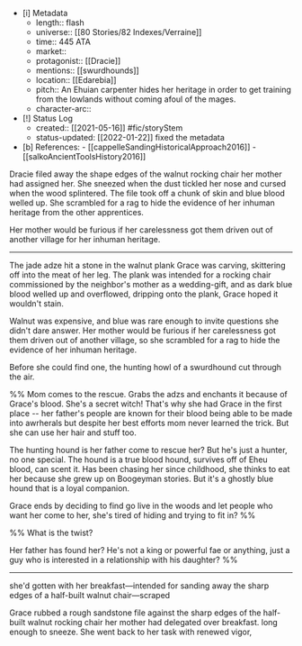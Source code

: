 - [i] Metadata
	- length:: flash
	- universe::  [[80 Stories/82 Indexes/Verraine]]
	- time:: 445 ATA
	- market::
	- protagonist:: [[Dracie]]
	- mentions:: [[swurdhounds]] 
	- location:: [[Edarebia]]
	- pitch:: An Ehuian carpenter hides her heritage in order to get training from the lowlands without coming afoul of the mages.
	- character-arc::
- [!] Status Log
	-  created:: [[2021-05-16]]  #fic/storyStem 
	-  status-updated: [[2022-01-22]] fixed the metadata
- [b] References:
	  - [[cappelleSandingHistoricalApproach2016]]
	  - [[salkoAncientToolsHistory2016]]

Dracie filed away the shape edges of the walnut rocking chair her mother had assigned her. She sneezed when the dust tickled her nose and cursed when the wood splintered. The file took off a chunk of skin and blue blood welled up. She scrambled for a rag to hide the evidence of her inhuman heritage from the other apprentices. 

Her mother would be furious if her carelessness got them driven out of another village for her inhuman heritage. 

*** 

The jade adze hit a stone in the walnut plank Grace was carving, skittering off into the meat of her leg. The plank was intended for a rocking chair commissioned by the neighbor's mother as a wedding-gift, and as dark blue blood welled up and overflowed, dripping onto the plank, Grace hoped it wouldn't stain. 

Walnut was expensive, and blue was rare enough to invite questions she didn't dare answer. Her mother would be furious if her carelessness got them driven out of another village, so she scrambled for a rag to hide the evidence of her inhuman heritage. 

Before she could find one, the hunting howl of a swurdhound cut through the air. 

%%
Mom comes to the rescue. Grabs the adzs and enchants it because of Grace's blood. She's a secret witch! That's why she had Grace in the first place -- her father's people are known for their blood being able to be made into awrherals but despite her best efforts mom never learned the trick. But she can use her hair and stuff too. 

The hunting hound is her father come to rescue her? But he's just a hunter, no one special. The hound is a true blood hound, survives off of Eheu blood, can scent it. Has been chasing her since childhood, she thinks to eat her because she grew up on Boogeyman stories. But it's a ghostly blue hound that is a loyal companion. 

Grace ends by deciding to find go live in the woods and let people who want her come to her, she's tired of hiding and trying to fit in? %%


%% 
What is the twist?

Her father has found her? He's not a king or powerful fae or anything, just a guy who is interested in a relationship with his daughter? 
%%

* * * 


she'd gotten with her breakfast—intended for sanding away the sharp edges of a half-built walnut chair—scraped 

Grace rubbed a rough sandstone file against the sharp edges of the half-built walnut rocking chair her mother had delegated over breakfast. long enough to sneeze. She went back to her task with renewed vigor, 







